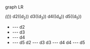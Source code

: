 graph LR

  *((*))
  d2((d<sub>2</sub>))
  d3((d<sub>3</sub>))
  d4((d<sub>4</sub>))
  d5((d<sub>5</sub>))

  * --- d2
  * --- d3
  * --- d4
  * --- d5
  d2 --- d3
  d3 --- d4
  d4 --- d5
